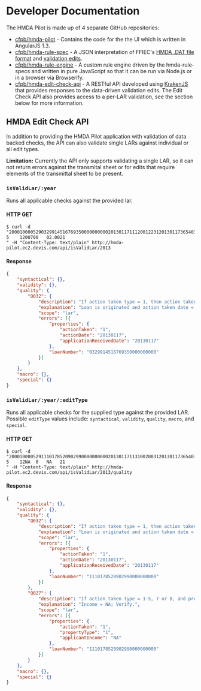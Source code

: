 # Developer Documentation

The HMDA Pilot is made up of 4 separate GitHub repositories:

 * [cfpb/hmda-pilot](https://github.com/cfpb/hmda-pilot) - Contains the code for the the UI which is written in AngularJS 1.3.
 * [cfpb/hmda-rule-spec](https://github.com/cfpb/hmda-rule-spec) - A JSON interpretation of FFIEC's [HMDA .DAT file format](http://www.ffiec.gov/hmda/fileformats.htm) and [validation edits](http://www.ffiec.gov/hmda/edits.htm).
 * [cfpb/hmda-rule-engine](https://github.com/cfpb/hmda-rule-engine) - A custom rule engine driven by the hmda-rule-specs and  written in pure JavaScript so that it can be run via Node.js or in a browser via Browserify.
 * [cfpb/hmda-edit-check-api](https://github.com/cfpb/hmda-edit-check-api) - A RESTful API developed using [KrakenJS](http://krakenjs.com/) that provides responses to the data-driven validation edits. The Edit Check API also provides access to a per-LAR validation, see the section below for more information.

## HMDA Edit Check API

In addition to providing the HMDA Pilot application with validation of data backed checks, the API can also validate single LARs against individual or all edit types.

**Limitation:** Currently the API only supports validating a single LAR, so it can not return errors against the transmital sheet or for edits that require elements of the transmittal sheet to be present.

### `isValidLar/:year`

Runs all applicable checks against the provided lar.

#### HTTP GET
```shell
$ curl -d "200010000529032991451676935000000000020130117111200122312013011736540311770501.01225    5    1200700   02.0021                                                                                                                                                                                                                                                                              " -H "Content-Type: text/plain" http://hmda-pilot.ec2.devis.com/api/isValidLar/2013
```

#### Response

```json
{
    "syntactical": {},
    "validity": {},
    "quality": {
        "Q032": {
            "description": "If action taken type = 1, then action taken date should not equal the date application received.",
            "explanation": "Loan is originated and action taken date = date application received; Verify.",
            "scope": "lar",
            "errors": [{
                "properties": {
                    "actionTaken": "1",
                    "actionDate": "20130117",
                    "applicationReceivedDate": "20130117"
                },
                "loanNumber": "0329914516769350000000000"
            }]
        }
    },
    "macro": {},
    "special": {}
}
```

### `isValidLar/:year/:editType`

Runs all applicable checks for the supplied type against the provided LAR. Possible `editType` values include: `syntactical`, `validity`, `quality`, `macro`, and `special`.

#### HTTP GET
```shell
$ curl -d "200010000529111017852090299000000000020130117113100200312013011736540311770503.00225    5    12NA  0   NA   21                                                                                                                                                                                                                                                                              " -H "Content-Type: text/plain" http://hmda-pilot.ec2.devis.com/api/isValidLar/2013/quality
```

#### Response

```json
{
    "syntactical": {},
    "validity": {},
    "quality": {
        "Q032": {
            "description": "If action taken type = 1, then action taken date should not equal the date application received.",
            "explanation": "Loan is originated and action taken date = date application received; Verify.",
            "scope": "lar",
            "errors": [{
                "properties": {
                    "actionTaken": "1",
                    "actionDate": "20130117",
                    "applicationReceivedDate": "20130117"
                },
                "loanNumber": "1110178520902990000000000"
            }]
        },
        "Q027": {
            "description": "If action taken type = 1-5, 7 or 8, and property type = 1 or 2, then applicant income should not = NA.",
            "explanation": "Income = NA; Verify.",
            "scope": "lar",
            "errors": [{
                "properties": {
                    "actionTaken": "1",
                    "propertyType": "1",
                    "applicantIncome": "NA"
                },
                "loanNumber": "1110178520902990000000000"
            }]
        }
    },
    "macro": {},
    "special": {}
}
```
